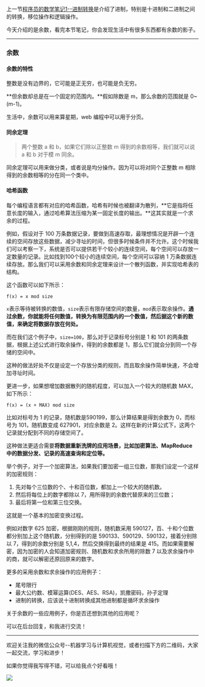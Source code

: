 
上一节[程序员的数学笔记1--进制转换](https://mp.weixin.qq.com/s/Sn7V27O77moGCLOpFzEKqg)是介绍了进制，特别是十进制和二进制之间的转换，移位操作和逻辑操作。

今天介绍的是余数，看完本节笔记，你会发现生活中有很多东西都有余数的影子。

---

### 余数

#### 余数的特性

整数是没有边界的，它可能是正无穷，也可能是负无穷。

**但余数却总是在一个固定的范围内。**假如除数是 m，那么余数的范围就是 0~(m-1)。

生活中，余数可以用来算星期，web 编程中可以用于分页。

#### 同余定理

> 两个整数 a 和 b，如果它们除以正整数 m 得到的余数相等，我们就可以说 a 和 b 对于模 m 同余。

同余定理可以用来做分类，或者说是均分操作。因为可以将对同个正整数 m 相除得到的余数相等的分在同一个类中。

#### 哈希函数

每个编程语言都有对应的哈希函数，哈希有时候也被翻译为散列，**它是指将任意长度的输入，通过哈希算法压缩为某一固定长度的输出。**这其实就是一个求余的过程。

例如，假设对于 100 万条数据记录，要做到高速存取，最理想情况是开辟一个连续的空间存放这些数据，减少寻址的时间，但很多时候条件并不允许。这个时候我们可以考察一下，系统是否可以提供若干个较小的连续空间，每个空间可以存放一定数量的记录。比如找到100个较小的连续空间，每个空间可以容纳 1 万条数据连续存放。那么我们可以采用余数和同余定理来设计一个散列函数，并实现哈希表的结构。

这个函数可以如下所示：

```
f(x) = x mod size
```

`x`表示等待被转换的数值，`size`表示有限存储空间的数量，`mod`表示取余操作。**通过余数，你就能将任何数值，转换为有限范围内的一个数值，然后据这个新的数值，来确定将数据存放在何处。**

而在我们这个例子中，`size=100`，那么对于记录标号分别是 1 和 101 的两条数据，根据上述公式进行取余操作，得到的余数都是 1，那么它们就会分到同一个存储的空间中。

这种的做法好处不仅是设定一个存放分类的规则，而且取余操作简单快速，不会增加寻址时间。

更进一步，如果想增加数据散列的随机程度，可以加入一个较大的随机数 MAX，如下所示：

```
f(x) = (x + MAX) mod size
```

比如对标号为 1 的记录，随机数是590199，那么计算结果是得到余数为 0，而标号为 101，随机数变成 627901，对应余数是 2。这样在新的计算公式下，这两个记录就分配到不同的存储空间了。

这种做法更适合需要**将数据重新洗牌的应用场景，比如加密算法、MapReduce 中的数据分发、记录的高速查询和定位等。**

举个例子，对于一个加密算法，如果我们要加密一组三位数，那我们设定一个这样的加密规则：

1. 先对每个三位数的个、十和百位数，都加上一个较大的随机数。
2. 然后将每位上的数字都除以 7，用所得到的余数代替原来的三位数；
3. 最后将第一位和第三位交换。

这就是一个基本的加密变换过程。

例如对数字 625 加密，根据刚刚的规则，随机数采用 590127，百、十和个位数都分别加上这个随机数，分别得到的是 590133、590129、590132，接着分别除以 7，得到的余数分别是 5,1,4，然后交换得到最终的结果是 415。而如果需要解密，因为加密的人会知道加密规则、随机数和求余所用的除数 7 以及求余操作中的商，就可以解密还原回原来的数字。

更多的采用余数和求余操作的应用例子：

- 尾号限行
- 最大公约数、模幂运算(DES、AES、RSA)，凯撒密码，孙子定理
- 进制的转换，应该说十进制转换成其他进制都是循环求余操作

关于余数的一些应用例子，你是否还想到其他的应用呢？

可以在后台回复，和我进行交流！


---

欢迎关注我的微信公众号--机器学习与计算机视觉，或者扫描下方的二维码，大家一起交流，学习和进步！

如果你觉得我写得不错，可以给我点个好看哦！

![](https://cai-images-1257823952.cos.ap-beijing.myqcloud.com/qrcode_new.jpg)



